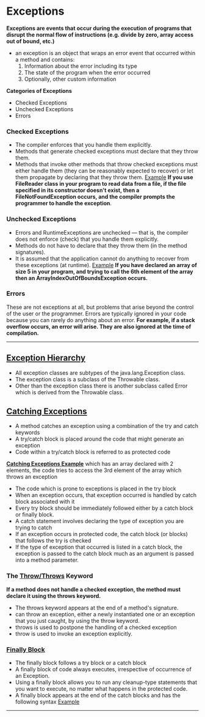 # Exceptions

**Exceptions are events that occur during the execution of programs that disrupt the normal flow of instructions (e.g. divide by zero, array access out of bound, etc.)**

- an exception is an object that wraps an error event that occurred within a method and contains: 
    1. Information about the error including its type 
    2. The state of the program when the error occurred 
    3. Optionally, other custom information 

**Categories of Exceptions**

- Checked Exceptions
- Unchecked Exceptions
- Errors

### Checked Exceptions
- The compiler enforces that you handle them explicitly. 
- Methods that generate checked exceptions must declare that they throw them. 
- Methods that invoke other methods that throw checked exceptions must either handle them (they can be reasonably expected to recover) or let them propagate by declaring that they throw them. 
[Example](../img/exception1.png)
**If you use FileReader class in your program to read data from a file, if the file specified in its constructor doesn't exist, then a FileNotFoundException occurs, and the compiler prompts the programmer to handle the exception**. 

### Unchecked Exceptions
- Errors and RuntimeExceptions are unchecked — that is, the compiler does not enforce (check) that you handle them explicitly. 
- Methods do not have to declare that they throw them (in the method signatures). 
- It is assumed that the application cannot do anything to recover from these exceptions (at runtime). 
[Example](../img/exception2.png)
**If you have declared an array of size 5 in your program, and trying to call the 6th element of the array then an ArrayIndexOutOfBoundsException occurs.** 

### Errors
These are not exceptions at all, but problems that arise beyond the control of the user or the programmer. Errors are typically ignored in your code because you can rarely do anything about an error. 
**For example, if a stack overflow occurs, an error will arise. They are also ignored at the time of compilation.**
________________________

## [Exception Hierarchy](../img/exceptionhierarchy.png)
 - All exception classes are subtypes of the java.lang.Exception class. 
 - The exception class is a subclass of the Throwable class.
 - Other than the exception class there is another subclass called Error which is derived from the Throwable class. 

## [Catching Exceptions](../img/exceptioncatching.png)
- A method catches an exception using a combination of the try and catch keywords
- A try/catch block is placed around the code that might generate an exception
- Code within a try/catch block is referred to as protected code

**[Catching Exceptions Example](../img/exceptioncatching2.png)** which has an array declared with 2 elements, the code tries to access the 3rd element of the array which throws an exception
- The code which is prone to exceptions is placed in the try block
- When an exception occurs, that exception occurred is handled by catch block associated with it
- Every try block should be immediately followed either by a catch block or finally block.
- A catch statement involves declaring the type of exception you are trying to catch
- If an exception occurs in protected code, the catch block (or blocks) that follows the try is checked
- If the type of exception that occurred is listed in a catch block, the exception is passed to the catch block much as an argument is passed into a method parameter.

### The [Throw/Throws](../img/throwthrows.png) Keyword
**If a method does not handle a checked exception, the method must declare it using the throws keyword.**
- The throws keyword appears at the end of a method's signature. 
- can throw an exception, either a newly instantiated one or an exception that you just caught, by using the throw keyword. 
- throws is used to postpone the handling of a checked exception
- throw is used to invoke an exception explicitly. 

### [Finally Block](../img/finally.png)
- The finally block follows a try block or a catch block
- A finally block of code always executes, irrespective of occurrence of an Exception.
- Using a finally block allows you to run any cleanup-type statements that you want to execute, no matter what happens in the protected code.
- A finally block appears at the end of the catch blocks and has the following syntax 
[Example](../img/finallyblockexample.png)
___________________